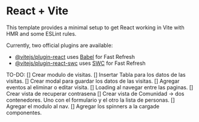 # React + Vite

This template provides a minimal setup to get React working in Vite with HMR and some ESLint rules.

Currently, two official plugins are available:

- [@vitejs/plugin-react](https://github.com/vitejs/vite-plugin-react/blob/main/packages/plugin-react/README.md) uses [Babel](https://babeljs.io/) for Fast Refresh
- [@vitejs/plugin-react-swc](https://github.com/vitejs/vite-plugin-react-swc) uses [SWC](https://swc.rs/) for Fast Refresh

TO-DO: 
[] Crear modulo de visitas. 
[] Insertar Tabla para los datos de las visitas. 
[] Crear modal para guardar los datos de las visitas. 
[] Agregar eventos al eliminar o editar visita. 
[] Loading al navegar entre las paginas. 
[] Crear vista de recuperar contrasena 
[] Crear vista de Comunidad -> dos contenedores. Uno con el formulario y el otro la lista de personas.
[] Agregar el modulo al nav. 
[] Agregar los spinners a la cargade componentes. 

